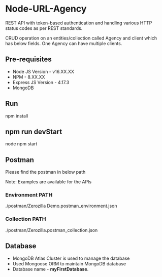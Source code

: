 # Node-URL-Agency

REST API with token-based authentication and handling various HTTP status codes as per REST standards.

CRUD operation on an entities/collection called Agency and client which has below fields. One Agency can have multiple clients.


## Pre-requisites
* Node JS Version - v16.XX.XX
* NPM - 8.XX.XX
* Express JS Version - 4.17.3
* MongoDB

## Run

npm install

## npm run devStart

node npm start

## Postman

Please find the postman in below path 

Note: Examples are available for the APIs

### Environment PATH

./postman/Zerozilla Demo.postman_environment.json

### Collection PATH

./postman/Zerozilla.postman_collection.json

## Database

* MongoDB Atlas Cluster is used to manage the database
* Used Mongoose ORM to maintain MongoDB database
* Database name - **myFirstDatabase**.